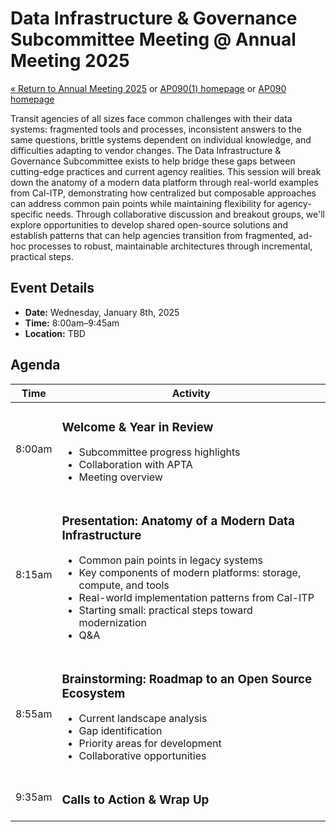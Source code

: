 # Data Infrastructure & Governance Subcommittee Meeting @ Annual Meeting 2025

[« Return to Annual Meeting 2025](/annual-meetings/2025/) or [AP090(1) homepage](/subcommittees/data-infra-gov/) or [AP090 homepage](/)

Transit agencies of all sizes face common challenges with their data systems: fragmented tools and processes, inconsistent answers to the same questions, brittle systems dependent on individual knowledge, and difficulties adapting to vendor changes. The Data Infrastructure & Governance Subcommittee exists to help bridge these gaps between cutting-edge practices and current agency realities. This session will break down the anatomy of a modern data platform through real-world examples from Cal-ITP, demonstrating how centralized but composable approaches can address common pain points while maintaining flexibility for agency-specific needs. Through collaborative discussion and breakout groups, we'll explore opportunities to develop shared open-source solutions and establish patterns that can help agencies transition from fragmented, ad-hoc processes to robust, maintainable architectures through incremental, practical steps.

## Event Details

- **Date:** Wednesday, January 8th, 2025
- **Time:** 8:00am–9:45am
- **Location:** TBD

## Agenda

| Time   | Activity                                                                                                  |
|--------|-----------------------------------------------------------------------------------------------------------|
| 8:00am | <h3>Welcome & Year in Review</h3><ul><li>Subcommittee progress highlights</li><li>Collaboration with APTA</li><li>Meeting overview</li></ul> |
| 8:15am | <h3>Presentation: Anatomy of a Modern Data Infrastructure</h3><ul><li>Common pain points in legacy systems</li><li>Key components of modern platforms: storage, compute, and tools</li><li>Real-world implementation patterns from Cal-ITP</li><li>Starting small: practical steps toward modernization</li><li>Q&A</li></ul> |
| 8:55am | <h3>Brainstorming: Roadmap to an Open Source Ecosystem</h3><ul><li>Current landscape analysis</li><li>Gap identification</li><li>Priority areas for development</li><li>Collaborative opportunities</li></ul> |
| 9:35am | <h3>Calls to Action & Wrap Up</h3> |
